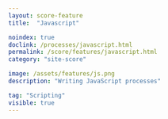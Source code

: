 ```yaml
---
layout: score-feature
title:  "Javascript"

noindex: true
doclink: /processes/javascript.html
permalink: /score/features/javascript.html
category: "site-score"

image: /assets/features/js.png
description: "Writing JavaScript processes"

tag: "Scripting"
visible: true
---
```



